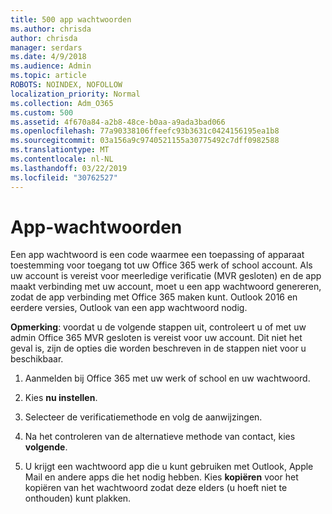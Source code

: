 ```yaml
---
title: 500 app wachtwoorden
ms.author: chrisda
author: chrisda
manager: serdars
ms.date: 4/9/2018
ms.audience: Admin
ms.topic: article
ROBOTS: NOINDEX, NOFOLLOW
localization_priority: Normal
ms.collection: Adm_O365
ms.custom: 500
ms.assetid: 4f670a84-a2b8-48ce-b0aa-a9ada3bad066
ms.openlocfilehash: 77a90338106ffeefc93b3631c0424156195ea1b8
ms.sourcegitcommit: 03a156a9c9740521155a30775492c7dff0982588
ms.translationtype: MT
ms.contentlocale: nl-NL
ms.lasthandoff: 03/22/2019
ms.locfileid: "30762527"
---
```

# <a name="app-passwords"></a>App-wachtwoorden

Een app wachtwoord is een code waarmee een toepassing of apparaat toestemming voor toegang tot uw Office 365 werk of school account. Als uw account is vereist voor meerledige verificatie (MVR gesloten) en de app maakt verbinding met uw account, moet u een app wachtwoord genereren, zodat de app verbinding met Office 365 maken kunt. Outlook 2016 en eerdere versies, Outlook van een app wachtwoord nodig.
  
 **Opmerking**: voordat u de volgende stappen uit, controleert u of met uw admin Office 365 MVR gesloten is vereist voor uw account. Dit niet het geval is, zijn de opties die worden beschreven in de stappen niet voor u beschikbaar.
  
1. Aanmelden bij Office 365 met uw werk of school en uw wachtwoord.
    
2. Kies **nu instellen**.
    
3. Selecteer de verificatiemethode en volg de aanwijzingen.
    
4. Na het controleren van de alternatieve methode van contact, kies **volgende**.
    
5. U krijgt een wachtwoord app die u kunt gebruiken met Outlook, Apple Mail en andere apps die het nodig hebben. Kies **kopiëren** voor het kopiëren van het wachtwoord zodat deze elders (u hoeft niet te onthouden) kunt plakken. 
    

